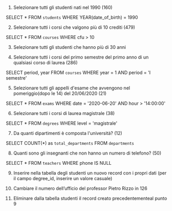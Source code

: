 1. Selezionare tutti gli studenti nati nel 1990 (160)

SELECT * 
FROM `students` 
WHERE YEAR(date_of_birth) = 1990

2. Selezionare tutti i corsi che valgono più di 10 crediti (479)

SELECT * 
FROM `courses` 
WHERE cfu > 10

3. Selezionare tutti gli studenti che hanno più di 30 anni



4. Selezionare tutti i corsi del primo semestre del primo anno di un qualsiasi corso di laurea (286)

SELECT period, year 
FROM `courses` 
WHERE year = 1
AND period = 'I semestre'

5. Selezionare tutti gli appelli d'esame che avvengono nel pomeriggio(dopo le 14) del 20/06/2020 (21)

SELECT * 
FROM `exams` 
WHERE date = '2020-06-20'
AND hour > '14:00:00'

6. Selezionare tutti i corsi di laurea magistrale (38)

SELECT * 
FROM `degrees` 
WHERE level = 'magistrale'

7. Da quanti dipartimenti è composta l'università? (12)

SELECT COUNT(*) as `total_departments` 
FROM `departments`  

8. Quanti sono gli insegnanti che non hanno un numero di telefono? (50)

SELECT * 
FROM `teachers` 
WHERE phone IS NULL

9. Inserire nella tabella degli studenti un nuovo record con i propri dati (per il campo
degree_id, inserire un valore casuale)



10. Cambiare il numero dell’ufficio del professor Pietro Rizzo in 126



11. Eliminare dalla tabella studenti il record creato precedentementeal punto 9